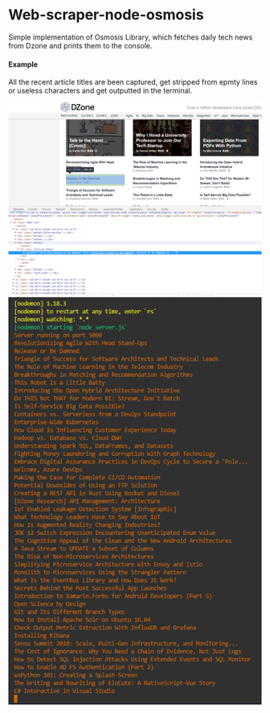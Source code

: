 # Web-scraper-node-osmosis
Simple implementation of Osmosis Library, which fetches daily tech news from Dzone and prints them to the console.

#### Example
All the recent article titles are been captured, get stripped from epmty lines or useless characters and get outputted in the terminal.

!['example'](img/example.png?raw=true)
!['output'](img/output.png?raw=true)
